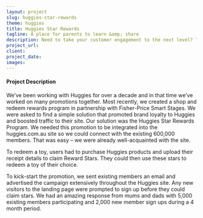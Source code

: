 ```yaml
---
layout: project
slug: huggies-star-rewards
theme: huggies
title: Huggies Star Rewards
tagline: A place for parents to learn &amp; share
description: Need to take your customer engagement to the next level? Take a look at how Huggies is dominating the pregnancy and parenting category by building a site with over 42,000 pages of content, plus lots of interactive tools and member features for over 600,000 members.
project_url:
client:
project_date:
images:
---
```


#### Project Description

We’ve been working with Huggies for over a decade and in that time we’ve worked on many promotions together. Most recently, we created a shop and redeem rewards program in partnership with Fisher-Price Smart Stages. We were asked to find a simple solution that promoted brand loyalty to Huggies and boosted traffic to their site. Our solution was the Huggies Star Rewards Program. We needed this promotion to be integrated into the huggies.com.au site so we could connect with the existing 600,000 members. That was easy – we were already well-acquainted with the site.

To redeem a toy, users had to purchase Huggies products and upload their receipt details to claim Reward Stars. They could then use these stars to redeem a toy of their choice.

To kick-start the promotion, we sent existing members an email and advertised the campaign extensively throughout the Huggies site. Any new visitors to the landing page were prompted to sign up before they could claim stars. We had an amazing response from mums and dads with 5,000 existing members participating and 2,000 new member sign ups during a 4 month period.
